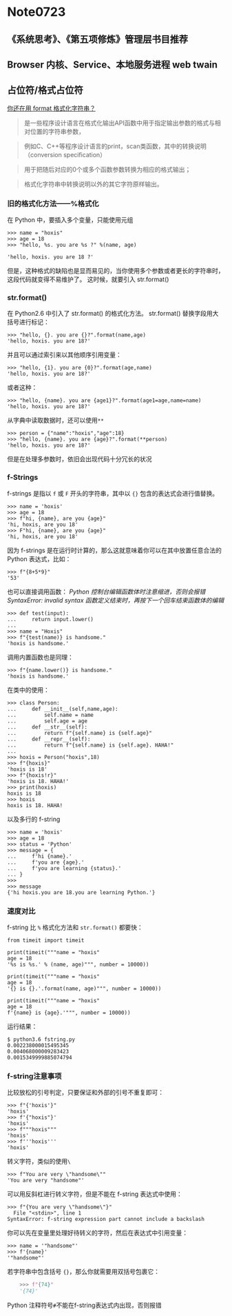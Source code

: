 # Note0723



## 《系统思考》、《第五项修炼》管理层书目推荐

## Browser 内核、Service、本地服务进程 web twain


## 占位符/格式占位符

[你还在用 format 格式化字符串？](https://zhuanlan.zhihu.com/p/39128162)

>是一些程序设计语言在格式化输出API函数中用于指定输出参数的格式与相对位置的字符串参数，

>例如C、C++等程序设计语言的print，scan类函数，其中的转换说明（conversion specification）

>用于把随后对应的0个或多个函数参数转换为相应的格式输出；

>格式化字符串中转换说明以外的其它字符原样输出。


### 旧的格式化方法——%格式化

在 Python 中，要插入多个变量，只能使用元组

	>>> name = "hoxis"
	>>> age = 18
	>>> "hello, %s. you are %s ?" %(name, age)

	'hello, hoxis. you are 18 ?'

但是，这种格式的缺陷也是显而易见的，当你使用多个参数或者更长的字符串时，这段代码就变得不易维护了。
这时候，就要引入 str.format() 


### str.format()

在 Python2.6 中引入了 str.format() 的格式化方法。
str.format() 替换字段用大括号进行标记：

	>>> "hello, {}. you are {}?".format(name,age)
	'hello, hoxis. you are 18?'

并且可以通过索引来以其他顺序引用变量：

	>>> "hello, {1}. you are {0}?".format(age,name)
	'hello, hoxis. you are 18?'

或者这种：

	>>> "hello, {name}. you are {age1}?".format(age1=age,name=name)
	'hello, hoxis. you are 18?'

从字典中读取数据时，还可以使用`**`

	>>> person = {"name":"hoxis","age":18}
	>>> "hello, {name}. you are {age}?".format(**person)
	'hello, hoxis. you are 18?'

但是在处理多参数时，依旧会出现代码十分冗长的状况


### f-Strings

f-strings 是指以 `f` 或 `F` 开头的字符串，其中以 `{}` 包含的表达式会进行值替换。

	>>> name = 'hoxis'
	>>> age = 18
	>>> f"hi, {name}, are you {age}"
	'hi, hoxis, are you 18'
	>>> F"hi, {name}, are you {age}"
	'hi, hoxis, are you 18'

因为 f-strings 是在运行时计算的，那么这就意味着你可以在其中放置任意合法的 Python 表达式，比如：

	>>> f"{8+5*9}"
	'53'

也可以直接调用函数：
*Python 控制台编辑函数体时注意缩进，否则会报错 SyntaxError: invalid syntax*
*函数定义结束时，再按下一个回车结束函数体的编辑*

	>>> def test(input):
	...     return input.lower()
	...
	>>> name = "Hoxis"
	>>> f"{test(name)} is handsome."
	'hoxis is handsome.'

调用内置函数也是同理：

	>>> f"{name.lower()} is handsome."
	'hoxis is handsome.'

在类中的使用：

	>>> class Person:
	...     def __init__(self,name,age):
	...         self.name = name
	...         self.age = age
	...     def __str__(self):
	...         return f"{self.name} is {self.age}"
	...     def __repr__(self):
	...         return f"{self.name} is {self.age}. HAHA!"
	...
	>>> hoxis = Person("hoxis",18)
	>>> f"{hoxis}"
	'hoxis is 18'
	>>> f"{hoxis!r}"
	'hoxis is 18. HAHA!'
	>>> print(hoxis)
	hoxis is 18
	>>> hoxis
	hoxis is 18. HAHA!

以及多行的 f-string

	>>> name = 'hoxis'
	>>> age = 18
	>>> status = 'Python'
	>>> message = {
	...     f'hi {name}.'
	...     f'you are {age}.'
	...     f'you are learning {status}.'
	... }
	>>>
	>>> message
	{'hi hoxis.you are 18.you are learning Python.'}


### 速度对比

f-string 比 `%` 格式化方法和 `str.format()` 都要快：

	from timeit import timeit

	print(timeit("""name = "hoxis"
	age = 18
	'%s is %s.' % (name, age)""", number = 10000))

	print(timeit("""name = "hoxis"
	age = 18
	'{} is {}.'.format(name, age)""", number = 10000))

	print(timeit("""name = "hoxis"
	age = 18
	f'{name} is {age}.'""", number = 10000))

运行结果：

	$ python3.6 fstring.py
	0.002238000015495345
	0.004068000009283423
	0.0015349999885074794


### f-string注意事项

比较放松的引号判定，只要保证和外部的引号不重复即可：

	>>> f"{'hoxis'}"
	'hoxis'
	>>> f'{"hoxis"}'
	'hoxis'
	>>> f"""hoxis"""
	'hoxis'
	>>> f'''hoxis'''
	'hoxis'

转义字符，类似的使用`\`

	>>> f"You are very \"handsome\""
	'You are very "handsome"'

可以用反斜杠进行转义字符，但是不能在 f-string 表达式中使用：

	>>> f"{You are very \"handsome\"}"
	  File "<stdin>", line 1
	SyntaxError: f-string expression part cannot include a backslash

你可以先在变量里处理好待转义的字符，然后在表达式中引用变量：

	>>> name = '"handsome"'
	>>> f'{name}'
	'"handsome"'

若字符串中包含括号 `{}`，那么你就需要用双括号包裹它：

```python
	>>> f"{74}"
	'{74}'
```

Python 注释符号`#`不能在f-string表达式内出现，否则报错

